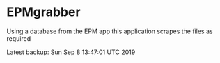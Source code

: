 # EPMgrabber
Using a database from the EPM app this application scrapes the files as required


Latest backup: Sun Sep 8 13:47:01 UTC 2019
